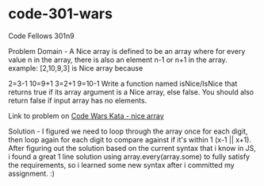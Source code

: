 # code-301-wars
Code Fellows 301n9

Problem Domain -
A Nice array is defined to be an array where for every value n in the array, there is also an element n-1 or n+1 in the array.
example:
[2,10,9,3] is Nice array because

2=3-1
10=9+1
3=2+1
9=10-1
Write a function named isNice/IsNice that returns true if its array argument is a Nice array, else false. You should also return false if input array has no elements.



Link to problem on [Code Wars Kata - nice array](https://www.codewars.com/kata/nice-array/train/javascript)

Solution -
I figured we need to loop through the array once for each digit, then loop again for each digit to compare against if it's within 1 (x-1 || x+1). After figuring out the solution based on the current syntax that i know in JS, i found a great 1 line solution using array.every(array.some) to fully satisfy the requirements, so i learned some new syntax after i committed my assignment. :)
